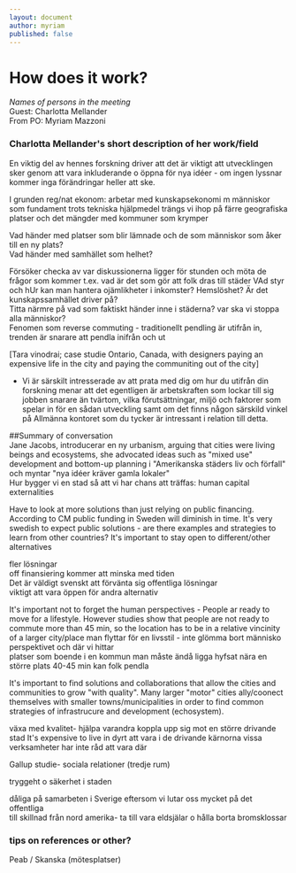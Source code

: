 ```yaml
---
layout: document
author: myriam
published: false
---
```


# How does it work?  

*Names of persons in the meeting*  
Guest: Charlotta Mellander  
From PO: Myriam Mazzoni  

### Charlotta Mellander's short description of her work/field  

En viktig del av hennes forskning driver att det är viktigt att utvecklingen sker genom att vara inkluderande o öppna för nya idéer - om ingen lyssnar kommer inga förändringar heller att ske.  

I grunden reg/nat ekonom: arbetar med kunskapsekonomi m människor som fundament
trots tekniska hjälpmedel trängs vi ihop på färre geografiska platser och
det mängder med kommuner som krymper  

Vad händer med platser som blir lämnade och de som människor som åker till en ny plats?  
Vad händer med samhället som helhet?  

Försöker checka av var diskussionerna ligger för stunden och möta de frågor som kommer t.ex. vad är det som gör att folk dras till städer
VAd styr och hUr kan man hantera ojämlikheter i inkomster? Hemslöshet? Är det kunskapssamhället driver på?  
Titta närmre på vad som faktiskt händer inne i städerna? var ska vi stoppa alla människor?  
Fenomen som reverse commuting - traditionellt pendling är utifrån in, trenden är snarare att pendla inifrån och ut   

[Tara vinodrai; case studie Ontario, Canada, with designers paying an expensive life in the city and paying the communiting out of the city]  

* Vi är särskilt intresserade av att prata med dig om hur du utifrån din forskning menar att det egentligen är arbetskraften som lockar till sig jobben snarare än tvärtom, vilka förutsättningar, miljö och faktorer som spelar in för en sådan utveckling samt om det finns någon särskild vinkel på Allmänna kontoret som du tycker är intressant i relation till detta.  

##Summary of conversation   
Jane Jacobs, introducerar en ny urbanism, arguing that cities were living beings and ecosystems, she advocated ideas such as "mixed use" development and bottom-up planning i "Amerikanska städers liv och förfall" och myntar "nya idéer kräver gamla lokaler"  
Hur bygger vi en stad så att vi har chans att träffas: human capital externalities  

Have to look at more solutions than just relying on public financing.
According to CM public funding in Sweden will diminish in time.
It's very swedish to expect public solutions - are there examples and strategies to learn from other countries? It's important to stay open to different/other alternatives  
 
fler lösningar  
off finansiering kommer att minska med tiden  
Det är väldigt svenskt att förvänta sig offentliga lösningar  
viktigt att vara öppen för andra alternativ  


It's important not to forget the human perspectives - People ar ready to move for a lifestyle. However studies show that people are not ready to commute more than 45 min, so the location has to be in a relative vincinity of a larger city/place 
 man flyttar för en livsstil - inte glömma bort människo perspektivet och där vi hittar  
platser som boende i en kommun man måste ändå ligga hyfsat nära en större plats
40-45 min kan folk pendla  

It's important to find solutions and collaborations that allow the cities and communities to grow "with quality". Many larger "motor" cities ally/coonect themselves with smaller towns/municipalities in order to find common strategies of infrastrucure and development (echosystem).  

 växa med kvalitet- hjälpa varandra koppla upp sig mot en större drivande stad
It's expensive to live in dyrt att vara i de drivande kärnorna
vissa verksamheter har inte råd att vara där  

Gallup studie- sociala relationer (tredje rum)

tryggeht o säkerhet i staden   

dåliga på samarbeten i Sverige eftersom vi lutar oss mycket på det offentliga  
till skillnad från nord amerika- ta till vara eldsjälar o hålla borta bromsklossar    

### tips on references or other?  

Peab / Skanska (mötesplatser)